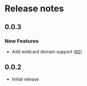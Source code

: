# Release notes

<!-- do not remove -->

## 0.0.3

### New Features

- Add wildcard domain support ([#2](https://github.com/AnswerDotAI/fastcaddy/issues/2))


## 0.0.2

- Initial release



